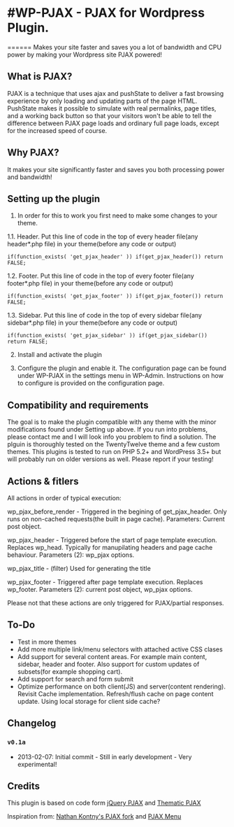 #WP-PJAX - PJAX for Wordpress Plugin.
=======


======
Makes your site faster and saves you a lot of bandwidth and CPU power by making your Wordpress site PJAX powered!

## What is PJAX?
PJAX is a technique that uses ajax and pushState to deliver a fast browsing experience by only loading and updating parts of the page HTML. PushState makes it possible to simulate with real permalinks, page titles, and a working back button so that your visitors won't be able to tell the difference between PJAX page loads and ordinary full page loads, except for the increased speed of course. 

## Why PJAX?
It makes your site significantly faster and saves you both processing power and bandwidth!

## Setting up the plugin

1. In order for this to work you first need to make some changes to your theme.

1.1. Header. Put this line of code in the top of every header file(any header*.php file) in your theme(before any code or output)

    if(function_exists( 'get_pjax_header' )) if(get_pjax_header()) return FALSE;

1.2. Footer. Put this line of code in the top of every footer file(any footer*.php file) in your theme(before any code or output)

    if(function_exists( 'get_pjax_footer' )) if(get_pjax_footer()) return FALSE;

1.3. Sidebar. Put this line of code in the top of every sidebar file(any sidebar*.php file) in your theme(before any code or output)

    if(function_exists( 'get_pjax_sidebar' )) if(get_pjax_sidebar()) return FALSE;

2. Install and activate the plugin 

3. Configure the plugin and enable it. The configuration page can be found under WP-PJAX in the settings menu in WP-Admin. Instructions on how to configure is provided on the configuration page.

## Compatibility and requirements
The goal is to make the plugin compatible with any theme with the minor modifications found under Setting up above. If you run into problems, please contact me and I will look info you problem to find a solution. The plguin is thoroughly tested on the TwentyTwelve theme and a few custom themes. 
This plugins is tested to run on PHP 5.2+ and WordPress 3.5+ but will probably run on older versions as well. Please report if your testing! 

## Actions & fitlers
All actions in order of typical execution: 

wp_pjax_before_render - Triggered in the begining of get_pjax_header. Only runs on non-cached requests(the built in page cache).
Parameters: Current post object.

wp_pjax_header - Triggered before the start of page template execution. Replaces wp_head. Typically for manupilating headers and page cache behaviour. 
Parameters (2): wp_pjax options.

wp_pjax_title - (filter) Used for generating the title

wp_pjax_footer - Triggered after page template execution. Replaces wp_footer.
Parameters (2): current post object, wp_pjax options.

Please not that these actions are only triggered for PJAX/partial responses.

## To-Do
- Test in more themes
- Add more multiple link/menu selectors with attached active CSS clases
- Add support for several content areas. For example main content, sidebar, header and footer. Also support for custom updates of subsets(for example shopping cart).
- Add support for search and form submit
- Optimize performance on both client(JS) and server(content rendering). Revisit Cache implementation. Refresh/flush cache on page content update. Using local storage for client side cache?

## Changelog

### `v0.1a`

- 2013-02-07: Initial commit - Still in early development - Very experimental!


## Credits

This plugin is based on code form [jQuery PJAX](https://github.com/defunkt/jquery-pjax/) and [Thematic PJAX](https://github.com/wayoutmind/thematic-pjax/)

Inspiration from: [Nathan Kontny's PJAX fork](https://github.com/n8/jquery-pjax/tree/localcache_firebase) and [PJAX Menu](https://github.com/nikolas/pjax-menu/)

